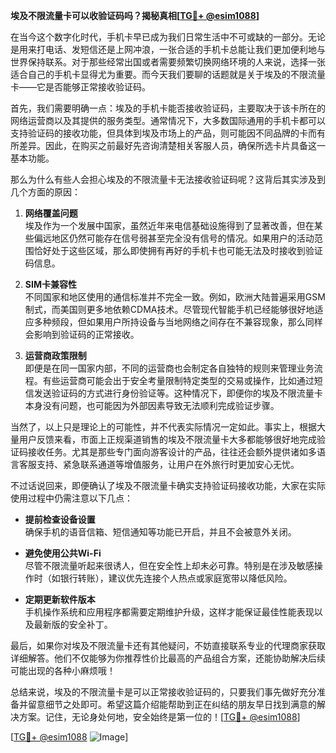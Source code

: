 **埃及不限流量卡可以收验证码吗？揭秘真相[[TG💪+ @esim1088](https://t.me/s/esim1088)]**

在当今这个数字化时代，手机卡早已成为我们日常生活中不可或缺的一部分。无论是用来打电话、发短信还是上网冲浪，一张合适的手机卡总能让我们更加便利地与世界保持联系。对于那些经常出国或者需要频繁切换网络环境的人来说，选择一张适合自己的手机卡显得尤为重要。而今天我们要聊的话题就是关于埃及的不限流量卡——它是否能够正常接收验证码。

首先，我们需要明确一点：埃及的手机卡能否接收验证码，主要取决于该卡所在的网络运营商以及其提供的服务类型。通常情况下，大多数国际通用的手机卡都可以支持验证码的接收功能，但具体到埃及市场上的产品，则可能因不同品牌的卡而有所差异。因此，在购买之前最好先咨询清楚相关客服人员，确保所选卡片具备这一基本功能。

那么为什么有些人会担心埃及的不限流量卡无法接收验证码呢？这背后其实涉及到几个方面的原因：

1. **网络覆盖问题**  
   埃及作为一个发展中国家，虽然近年来电信基础设施得到了显著改善，但在某些偏远地区仍然可能存在信号弱甚至完全没有信号的情况。如果用户的活动范围恰好处于这些区域，那么即使拥有再好的手机卡也可能无法及时接收到验证码信息。

2. **SIM卡兼容性**  
   不同国家和地区使用的通信标准并不完全一致。例如，欧洲大陆普遍采用GSM制式，而美国则更多地依赖CDMA技术。尽管现代智能手机已经能够很好地适应多种频段，但如果用户所持设备与当地网络之间存在不兼容现象，那么同样会影响到验证码的正常接收。

3. **运营商政策限制**  
   即便是在同一国家内部，不同的运营商也会制定各自独特的规则来管理业务流程。有些运营商可能会出于安全考量限制特定类型的交易或操作，比如通过短信发送验证码的方式进行身份验证等。这种情况下，即便你的埃及不限流量卡本身没有问题，也可能因为外部因素导致无法顺利完成验证步骤。

当然了，以上只是理论上的可能性，并不代表实际情况一定如此。事实上，根据大量用户反馈来看，市面上正规渠道销售的埃及不限流量卡大多都能够很好地完成验证码接收任务。尤其是那些专门面向游客设计的产品，往往还会额外提供诸如多语言客服支持、紧急联系通道等增值服务，让用户在外旅行时更加安心无忧。

不过话说回来，即便确认了埃及不限流量卡确实支持验证码接收功能，大家在实际使用过程中仍需注意以下几点：

- **提前检查设备设置**  
  确保手机的语音信箱、短信通知等功能已开启，并且不会被意外关闭。
  
- **避免使用公共Wi-Fi**  
  尽管不限流量听起来很诱人，但在安全性上却未必可靠。特别是在涉及敏感操作时（如银行转账），建议优先连接个人热点或家庭宽带以降低风险。

- **定期更新软件版本**  
  手机操作系统和应用程序都需要定期维护升级，这样才能保证最佳性能表现以及最新版的安全补丁。

最后，如果你对埃及不限流量卡还有其他疑问，不妨直接联系专业的代理商家获取详细解答。他们不仅能够为你推荐性价比最高的产品组合方案，还能协助解决后续可能出现的各种小麻烦哦！

总结来说，埃及的不限流量卡是可以正常接收验证码的，只要我们事先做好充分准备并留意细节之处即可。希望这篇介绍能帮助到正在纠结的朋友早日找到满意的解决方案。记住，无论身处何地，安全始终是第一位的！[[TG💪+ @esim1088](https://t.me/s/esim1088)]

[[TG💪+ @esim1088](https://t.me/s/esim1088) ![Image](https://i.postimg.cc/4NQfJmqS/Snipaste-2025-05-13-00-14-12.png)]